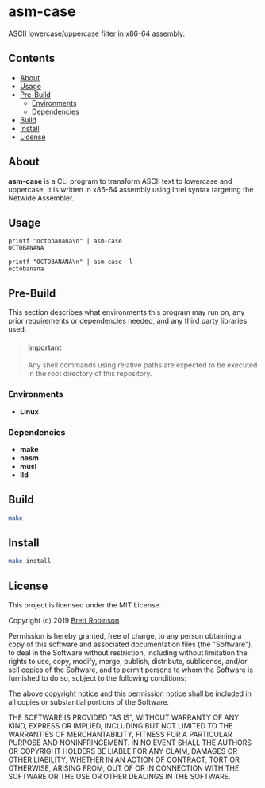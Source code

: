 # asm-case
ASCII lowercase/uppercase filter in x86-64 assembly.

## Contents
* [About](#about)
* [Usage](#usage)
* [Pre-Build](#pre-build)
  * [Environments](#environments)
  * [Dependencies](#dependencies)
* [Build](#build)
* [Install](#install)
* [License](#license)

## About
__asm-case__ is a CLI program to transform ASCII text to lowercase and uppercase.
It is written in x86-64 assembly using Intel syntax targeting the Netwide Assembler.

## Usage
```
printf "octobanana\n" | asm-case
OCTOBANANA

printf "OCTOBANANA\n" | asm-case -l
octobanana
```

## Pre-Build
This section describes what environments this program may run on,
any prior requirements or dependencies needed, and any third party libraries used.

> #### Important
> Any shell commands using relative paths are expected to be executed in the
> root directory of this repository.

### Environments
* __Linux__

### Dependencies
* __make__
* __nasm__
* __musl__
* __lld__

## Build
```sh
make
```

## Install
```sh
make install
```

## License
This project is licensed under the MIT License.

Copyright (c) 2019 [Brett Robinson](https://octobanana.com/)

Permission is hereby granted, free of charge, to any person obtaining a copy
of this software and associated documentation files (the "Software"), to deal
in the Software without restriction, including without limitation the rights
to use, copy, modify, merge, publish, distribute, sublicense, and/or sell
copies of the Software, and to permit persons to whom the Software is
furnished to do so, subject to the following conditions:

The above copyright notice and this permission notice shall be included in all
copies or substantial portions of the Software.

THE SOFTWARE IS PROVIDED "AS IS", WITHOUT WARRANTY OF ANY KIND, EXPRESS OR
IMPLIED, INCLUDING BUT NOT LIMITED TO THE WARRANTIES OF MERCHANTABILITY,
FITNESS FOR A PARTICULAR PURPOSE AND NONINFRINGEMENT. IN NO EVENT SHALL THE
AUTHORS OR COPYRIGHT HOLDERS BE LIABLE FOR ANY CLAIM, DAMAGES OR OTHER
LIABILITY, WHETHER IN AN ACTION OF CONTRACT, TORT OR OTHERWISE, ARISING FROM,
OUT OF OR IN CONNECTION WITH THE SOFTWARE OR THE USE OR OTHER DEALINGS IN THE
SOFTWARE.
